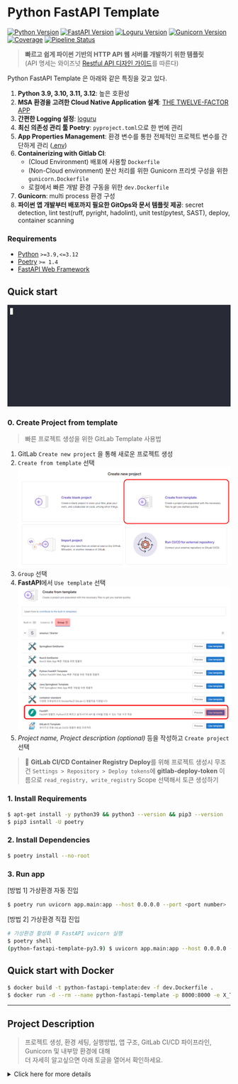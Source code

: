 # Python FastAPI Template

[![Python Version](https://img.shields.io/badge/python-3.9%20%7C%203.10%20%7C%203.11%20%7C%203.12-blue)](https://www.python.org/downloads/)
[![FastAPI Version](https://img.shields.io/badge/fastapi-0.114.1-yellowgreen)](https://fastapi.tiangolo.com/release-notes/#01110)
[![Loguru Version](https://img.shields.io/badge/loguru-0.7.2-orange)](https://loguru.readthedocs.io/en/stable/project/changelog.html)
[![Gunicorn Version](https://img.shields.io/badge/gunicorn-23.0.0-red)](https://gunicorn.readthedocs.io/en/stable/project/changelog.html)
[![Coverage](https://gitlab.com/wisenut-research/lab/starter/python-fastapi-template/badges/main/coverage.svg?job=coverage)](https://gitlab.com/wisenut-research/lab/starter/python-fastapi-template/-/graphs/main/charts)
[![Pipeline Status](https://gitlab.com/wisenut-research/lab/starter/python-fastapi-template/badges/main/pipeline.svg)](https://gitlab.com/wisenut-research/lab/starter/python-fastapi-template/commits/main)

> **빠르고 쉽게 파이썬 기반의 HTTP API 웹 서버를 개발하기 위한 템플릿**  
> (API 명세는 와이즈넛 [Restful API 디자인 가이드](https://docs.google.com/document/d/1tSniwfrVaTIaTT4MxhBRAmv-S_ECcoSFAXlYrsg4K0Y/edit#heading=h.60fu2rc04bck)를 따른다)

Python FastAPI Template 은 아래와 같은 특징을 갖고 있다.

1. **Python 3.9, 3.10, 3.11, 3.12**: 높은 호환성
2. **MSA 환경을 고려한 Cloud Native Application 설계**: [THE TWELVE-FACTOR APP](https://12factor.net/)
3. **간편한 Logging 설정**: [loguru](https://github.com/Delgan/loguru)
4. **최신 의존성 관리 툴 Poetry**: `pyproject.toml`으로 한 번에 관리
5. **App Properties Management**: 환경 변수를 통한 전체적인 프로젝트 변수를 간단하게 관리 ([.env](./.env))
6. **Containerizing with Gitlab CI**:
    - (Cloud Environment) 배포에 사용할 `Dockerfile`
    - (Non-Cloud environment) 분산 처리를 위한 Gunicorn 프리셋 구성을 위한 `gunicorn.Dockerfile`
    - 로컬에서 빠른 개발 환경 구동을 위한 `dev.Dockerfile`
7. **Gunicorn**: multi process 환경 구성
8. **파이썬 앱 개발부터 배포까지 필요한 GitOps와 문서 템플릿 제공**: secret detection, lint test(ruff, pyright, hadolint), unit test(pytest, SAST), deploy, container scanning

### Requirements

- [Python](https://www.python.org/) `>=3.9,<=3.12`
- [Poetry](https://python-poetry.org/) `>= 1.4`
- [FastAPI Web Framework](https://fastapi.tiangolo.com/ko/)

## Quick start

![quick start guide gif](static/guide/quick-start-guide.gif "quick start guide gif")

### 0. Create Project from template

> 빠른 프로젝트 생성을 위한 GitLab Template 사용법
> 

   1. GitLab `Create new project` 을 통해 새로운 프로젝트 생성
   2. `Create from template` 선택    
      <img src="static/guide/create-from-template.png" alt="create from template png" width="800" />
   3. `Group` 선택
   4. **FastAPI**에서 `Use template` 선택    
      <img src="static/guide/fastapi-use-template.png" alt="fastapi use template png" width="800" />
   5. _Project name, Project description (optional)_ 등을 작성하고 `Create project` 선택

> 🔴 **GitLab CI/CD Container Registry Deploy**를 위해 프로젝트 생성시 무조건 `Settings > Repository > Deploy tokens`에 **gitlab-deploy-token** 이름으로 `read_registry, write_registry` Scope 선택해서 토큰 생성하기
> 

### 1. Install Requirements

```bash
$ apt-get install -y python39 && python3 --version && pip3 --version
$ pip3 isntall -U poetry
```

### 2. Install Dependencies

```bash
$ poetry install --no-root
```

### 3. Run app

[방법 1] 가상환경 자동 진입

```bash
$ poetry run uvicorn app.main:app --host 0.0.0.0 --port <port number>
```

[방법 2] 가상환경 직접 진입

```bash
# 가상환경 활성화 후 FastAPI uvicorn 실행
$ poetry shell
(python-fastapi-template-py3.9) $ uvicorn app.main:app --host 0.0.0.0 --port <port number>
```

## Quick start with Docker

```bash
$ docker build -t python-fastapi-template:dev -f dev.Dockerfile .
$ docker run -d --rm --name python-fastapi-template -p 8000:8000 -e X_TOKEN=wisenut python-fastapi-template:dev
```

---

## Project Description

> 프로젝트 생성, 환경 세팅, 실행방법, 앱 구조, GitLab CI/CD 파이프라인, Gunicorn 및 내부망 환경에 대해  
> 더 자세히 알고싶으면 아래 토글을 열어서 확인하세요.

<details>
<summary> Click here for more details </summary>
<div>

## Getting started

### 1. Create Project
>
> 총 3가지 방법이 존재함 (제일 사용하기 편한 방법은 Quick Start 방식 확인)

1. **Create blank project**
   1. GitLab `Create new project` 을 통해 새로운 프로젝트 생성
   2. _Project name, Project description (optional)_ 등을 작성하고 `Create project` 선택
   3. Python FastAPI Template을 Download source code (zip, tar.gz, tar.bz2, tar)를 통해 받아서 Push
2. **Create project using fork**
   1. `Create new Fork` or `Fork`를 통해서 새로운 프로젝트 생성
   2. _Project name, Project description (optional)_ 등을 작성하고 `Fork Project` 선택
   3. 프로젝트 생성 후 Fork 해제
      Fork를 해제하지 않으면 새로 생성한 프로젝트의 MR이 Python FastAPI Template에 올라오거나 Issue를 통해 Create merge request 불가

### 2. Development Environment Setting

1. 로컬 개발 환경에 `git clone ...`
2. Pycharm 을 열고 `open project ...`
3. Interpreter Setting
   - **Poetry**
     > requirements: Poetry 설치 ([Poetry docs](https://python-poetry.org/docs/#installation) 참고)
     - **`poetry install --no-root`**
     - PyCharm으로 진행할 경우
       1. **Add New Interpreter** 선택
       2. **Add Local Interpreter** 선택
       3. **Poetry Environment** 선택
       4. Python version에 맞게 환경 설정 (현재는 3.9.13 사용중)
       5. **Install packages from pyproject.toml** 체크
          - `UnicodeError` 발생 할 경우, **Settings > Editor > Global Encoding, Project Encoding, Properties Files** 모두 'UTF-8' 로 설정
          - 🐛 해결이 안 될 경우, `Install packages from pyproject.toml` 체크 표시 해제하고 poetry 가상환경 생성한 후 poetry venv 터미널에 `poetry install --no-root`로 직접 의존성 설치
       6. **OK** 선택
     - `poetry show`로 의존성이 제대로 설치됐는지 확인
   - _Virtualenv (deprecated)_
     1. **Add New Interpreter** 선택
     2. **Add Local Interpreter** 선택
     3. **Virtualenv Environment** 선택
     4. 로컬에 설치된 Python 경로를 Base Interpreter 로 설정
     5. `pip install .` (`pyproject.toml`에 작성한 의존성 설치, 아래 **3. Extra Setting** 참고)

## 3. Extra Setting (Optional)

### `config.py` 및 `.env`
>
> 환경 변수로 앱 구동 및 관련 설정 진행
> 환경 변수 우선순위: 환경변수 외부 주입 및 설정 > `.env`에 설정한 값 > `config.py` 디폴트값

- `PORT`: fastapi server port
- `SERVICE_NAME`: 서비스명
- `SERVICE_CODE`: 서비스코드
- `MAJOR_VERSION`: API 메이저 버전
- `STATUS`: API 상태 (개발용: `dev`, 배포용: `prod`)
- 로그 관련 설정: [loguru](https://github.com/Delgan/loguru) 사용하여 로그 세팅
  - `LEVEL`: 로그 레벨 설정
  - `JSON_LOG`: stdout 형식 JSON 출력 여부 결정 (로그 저장도 해당 형식으로 진행됨)
  - `LOGURU_FORMAT`: 로그 포맷팅 설정
    - loguru 라이브러리를 사용해서 환경변수로 설정이 가능하다.
    - 자세한 로그 포맷은 [loguru 공식 문서](https://loguru.readthedocs.io/en/stable/api/logger.html#record)에서 확인 바람
  - `SAVE`: 로그 파일 저장 여부
  - `LOG_SAVE_PATH`: 디렉토리명까지 설정, (default = `YYYY/MM/*.log` 디렉토리 생성)
  - `ROTATION`: 매일 `mm:ss`시에 새로운 로그 파일 생성
  - `RETENTION`: 설정한 시간 이후에 제거 (ex. "1 month 2 weeks", "10h")
  - `COMPRESSION`: 압축 형식 ("gz", "bz2", "xz", "lzma", "tar", "tar.gz", "tar.bz2", "tar.xz", "zip" 등의 형식 지원)
    > `ROTATION`, `RETENTION`, `COMPRESSION`, `LOGURU_FORMAT` 모두 loguru에 있는 파라미터로 자세한 파라미터 정보는 [공식 문서](https://loguru.readthedocs.io/en/stable/api/logger.html#file:~:text=See%20datetime.datetime-,The%20time%20formatting,-To%20use%20your) 확인
- 서비스 관련 설정
  - `X_TOKEN`: API 사용을 위한 토큰값 설정
- 추가로 환경변수로 설정해서 내부에서 사용할 변수가 있다면`config.py`에 추가하고, 환경변수(주입 or `.env`)로 설정하여 사용

### Docker run

- ❗ 도커 빌드 및 실행할 경우, `version.py` 실행 사전 작업 필수 ❗
  (없을 경우에도 정상작동 되지만 필요한 정보를 볼 수 없음)
  👉 `version_info.py` 정보 생성 과정

  ```python
  service: str = 'Python FastAPI Template'
  version: str = 'v1.2408.08-dev-733a810'
  git_branch: str = 'main'
  git_revision: str = '733a810bff5c29e4f7ffa6f27d2d57991491f895'
  git_short_revision: str = '733a810'
  build_date: str = '2024-08-08 11:25:03'
  ```

- `pyproject.toml` 작성 (참고: [Declaring project metadata](https://packaging.python.org/en/latest/specifications/declaring-project-metadata/))
  - project 메타데이터 작성 (_name_, _version_, ... etc)
  - 의존성 작성: `tool.poetry.dependencies`
    - `poetry add ${package-name-to-add}`로 추가하면 자동으로 `pyproject.toml` 파일에 의존성이 추가됨
    - 자세한 사항은 [Poetry 공식 문서](https://python-poetry.org/docs/#installation) 참고

### 4. Run

- local run
  - poetry 가상환경에 진입하지 않았을 경우, 아래 명령어들 중 하나 실행
    - `poetry run python $HOME/app/main.py`
    - `poetry run uvicorn app.main:app --host 0.0.0.0 --port <port number>`
  - poetry 가상환경에 진입할 경우
    1. 가상환경 진입: `poetry shell`
    2. 위 명령어에서 `poetry run` 제외하고 그대로 실행 (ex. `uvicorn app.main:app --host 0.0.0.0 --port <port number>`)
  - `FileNotFoundError` or `ImportError` 발생시 _Working Directory_ (Working Directory = `$HOME`) 확인하기
  - _<http://localhost:8000/openapi.json>_ or _<http://localhost:8000/docs>_ 로 API 명세 확인 및 테스트
- docker run (dev)
  `docker build ...` && `docker run -d -p ...` 로 컨테이너 빌드 & 구동

  ```bash
  # 도커 이미지 빌드
  docker build -t python-fastapi-template:dev -f dev.Dockerfile .
  # 컨테이너 구동
  docker run -d --rm --name python-fastapi-template -p 8000:8000 -e X_TOKEN=wisenut python-fastapi-template:dev
  ```

## 📚 MSA
>
> @tiangolo(FastAPI 개발자)가 제공하는 유형(ex. api, crud, 모델, 스키마)별로 파일을 구분하는 프로젝트 구조

- 출처: <https://fastapi.tiangolo.com/tutorial/bigger-applications/>

```
.
├── .gitlab
│   ├── ci      # GitLab CI Jobs 모음집
│   ├── issue_templates     # 이슈 템플릿으로 이슈 생성시 용도별로 선택해서 사용 가능 
│   ├── merge_request_templates     # MR 템플릿 (현재는 branch 기준 MR 생성해서 사용하므로 템플릿을 사용하진 않아서 파일이 없음)
│   ├── CODEOWNERS      # 코드 소유자 명시 (파일별로 MR에서 그룹 및 사용자를 자동으로 Reviewer로 설정 가능)
│   └── secret-detection-rulset.toml        # GitLab CI의 첫 단계에서 진행하는 Secret Detection에 추가로 설정할 Rule Set
├── app                  # "app" is a Python package
│   └── api          # (API Endpoints) "routers" is a "Python subpackage" 
│   │   ├── examples    # 라우터에 사용할 예제들 정의
│   │   ├── __init__.py
│   │   ├── items.py
│   │   └── users.py
│   └── exceptions
│   │   ├── __init__.py
│   │   ├── base.py     # 앱에서 발생하는 내부 에러 기본 포맷
│   │   └── service.py     # base.py를 활용하여 앱에서 발생하는 내부 에러들 정의
│   └── schemas          # Pydantic model 설정
│   │   ├── __init__.py
│   │   ├── items.py
│   │   └── users.py
│   └── src         # (Main Functions) "src" is a "Python subpackage"
│   │   ├── items   # items 관련 로직 소스 코드
│   │   ├── users   # users 관련 로직 소스 코드
│   │   └── __init__.py 
│   └── utils         # 외부 도구 모음
│   │   ├── __init__.py   # users 관련 로직 소스 코드
│   │   └── authenticaiton.py   # 권한 관련 설정
│   ├── __init__.py
│   ├── config.py   # 앱 내부에서 사용할 변수들 설정 (환경변수를 통해서 값을 받아올 수 있음)
│   ├── constants.py   # 상수 설정
│   ├── dependencies.py     # 라우터 관련 의존성 설정
│   ├── handlers.py  # fastapi handlers 정의 (정의 후 main.py에 추가해야함)
│   ├── log.py  # 로그 관련 설정
│   ├── main.py     # main
│   └── version.py  # 버전 관련 정보 생성 및 전달 파일 (앱 실행 전에 해당 파일 수행해서 version_info.py 생성해야함)
├── static  # static files
│   └── guide   # README.md에 가이드 작성을 위한 static 파일들 모음
├── tests   # app directory architecture 에 맞게 unit test 구성
│   └── api
│   │   ├── __init__.py
│   │   ├── test_items.py     # items 관련 API Call 단위테스트
│   │   └── test_users.py     # users 관련 API Call 단위테스트
│   └── src
│   │   ├── __init__.py
│   │   ├── items   # items 관련 로직 단위테스트
│   │   └── users  # users 관련 로직 단위테스트
│   ├── __init__.py
│   ├── check_common_conditions.py      # router unit test 공통 확인 사항, 필요할 경우 추가 공통 테스트 추가해도 됨
│   ├── conftest.py     # pytest conf file
│   └── test_main.py
```

- **api**: API Endpoint. 작성한 API들은 `$HOME/app/main.py`에 router를 추가한다. (ex. `app.include_router(users.router)`)
- **src**: 모듈 메인 기능
- unit test
  - 👉 유닛 테스트는 기본적으로 `$HOME/app`의 디렉토리 구조에 맞게 구성한다.
  - 유닛 테스트 종류로는 기능 테스트, API 엔드포인트 테스트, Pydantic 모델 유효성 테스트, 보안 테스트가 있다.
- **Dockerfile**
  - `dev.Dockerfile`: 개발을 위해 필요한 도구 및 라이브러리와 같은 추가적인 종속성을 설치하기 위한 라이브러리들이 설치된 환경
  - `Dockerfile`, `guinicorn.Dockerfile`: 최종 제품을 배포하기 위해 필요한 것들만 포함한 환경

## GitLab CI/CD Pipeline

```mermaid
---
title: GitLab CI/CD Pipeline Step and Jobs
---
flowchart TD
    subgraph stage:secret_detection
    secret_detection
    end
    
    subgraph stage:lint
    pyright-lint["pyright-lint-test-job: [3.9], [3.10], [3.11], [3.12]"]
    ruff-lint["ruff-lint-test-job: [py39], [py310], [py311], [py312]"]
    end
   
    subgraph stage:test
    pytest-39-job
    pytest-310-job
    pytest-311-job
    pytest-312-job
    semgrep-sast
    end
    
    subgraph stage:container_test
    container_scanning
    end
    
    subgraph stage:deploy
    deploy
    end
    
    stage:secret_detection--> stage:lint
    stage:lint--> stage:test
    stage:test -- "if main branch" --> stage:deploy
    stage:deploy --> stage:container_test
```

# Guide for each environment

## Multi Process
>
> **Gunicorn 사용**

### What is Gunicorn?
>
> Gunicorn의 프로세스는 프로세스 기반의 처리 방식을 채택하고 있으며, 이는 내부적으로 크게 master process와 worker process로 나뉘어 집니다.
> Gunicorn이 실행되면, 그 프로세스 자체가 master process이며, fork를 사용하여 설정에 부여된 worker 수대로 worker process가 생성 됩니다.
> master process는 worker process를 관리하는 역할을 하고, worker process는 웹어플리케이션을 임포트하며, 요청을 받아 웹어플리케이션 코드로 전달하여 처리하도록 하는 역할을 합니다.

- Gunicorn 적용
  - Before: FastAPI 단독 실행 (Uvicorn 서버로 실행) = 1 process 로 TA 모듈 서버 구동
  - After: Gunicorn으로 FastAPI 다중 실행 (n*worker) = n+1 process (= 1*master + n*worker) 로 TA 모듈 서버 구동

### How to use Gunicorn

```bash
# 의존성 설치
(venv) pip install --extra-index-url https://download.pytorch.org/whl/cpu .[gunicorn]
# 실행
gunicorn --bind 0:8000 --max-requests 20 -w 4 -k uvicorn.workers.UvicornWorker app.main:app
```

- Gunicorn 설정 참고
  - 기본 옵션 설명
    - `-w ${num_of_worker}`: request 를 처리할 app 을 지정된 워커 수 만큼 생성 미지정시 1
    - `--bind 0:8000`: `host:port` 형태로 바인딩할 소켓을 지정. 미지정시 `['127.0.0.1:8000']`
    - `-k uvicorn.workers.UvicornWorker`: fastapi 구동을 위한 설정이므로 워커 클래스는 `uvicorn`으로 고정해서 사용
    - `--max-requests 1000`: 각 워커에 해당 설정값 이상으로 요청이 몰릴 경우 다시 시작하여 메모리 누수 방지
    - 자세한 설정 옵션은 [Gunicorn 공식 문서 Settings](https://docs.gunicorn.org/en/stable/settings.html) 참고
  - 커맨드로 옵션을 설정할 수 있지만 편리성을 위해 Gunicorn 설정파일인 `gunicorn.conf.py`에서 진행한다.
    - Configuration File은 `./gunicorn.conf.py`가 디폴트로 설정되어있고, 다른 경로를 설정하고 싶은 경우, `-c CONFIG` or `--config CONFIG`로 설정한다.
    - 자세한 사용법은 하단 링크 참고
      - <https://github.com/benoitc/gunicorn/blob/master/examples/example_config.py>
      - <https://zetawiki.com/wiki/Gunicorn.conf.py>
- 주의사항
  - 요청이 올 수 있는 수준으로 최적값으로 설정하여 필요 이상으로 설정할 경우 OOM 발생
  - 공식문서를 참고하여 사용 환경에 맞는 설정 필요

# 📚 참고 사항 📚
>
> @tiangolo 가 제공하는 유형(예: api, crud, 모델, 스키마)별로 파일을 구분하는 프로젝트 구조는 범위가 적은 마이크로 서비스 또는 프로젝트에 적합하지만 많은 도메인이 있는 모놀리식에는 맞출 수 없다.
> 더 확장 가능하고 진화할 수 있는 구조는 Netflix의 Dispatch 에서 영감을 얻었다.
> 출처: <https://github.com/zhanymkanov/fastapi-best-practices>

# Automation Bot

> Automation bot은 각종 이슈, 에픽, MR 등을 분류하고 관리합니다. 미리 설정한 규칙에 따라 행동하며 사용자의 휴먼 에러를 포착하고, 그에 대한 피드백을 제공합니다.
기본적으로 CI를 통해 활성화하고, 특정 이벤트의 발생이나 미리 설정된 스케줄에 따라 동작합니다.

<br>

- Gitlab triage
  > Gitlab의 Epics, Issues, MR, Branch 등을 사용자 정의 규칙을 설정을 통해 분류하여, 그룹이나 프로젝트 단위에서 Issue나 MR의 분류를 자동화하는 것을 목표로 합니다.
- Danger review
  > MR이 생성되거나 변경사항이 발생하는 경우, 미리 설정한 규칙을 지키지 않은 경우, 이를 comment로 경고합니다. comment는 danger-bot이 동작할 때마다 comment를 추가하지 않고, 수정합니다.


## Requirements - Gitlab triage

**API** Scope의 최소 **Reporter** 권한을 가진 Access Token을 생성 후, **API_TOKEN** 이름으로 CI/CD 변수를 생성합니다.
> Access Token의 이름은 생성된 bot의 이름이 됩니다.
```
- component: $CI_SERVER_FQDN/components/gitlab-triage/gitlab-triage@0.1.2
    inputs:
      ...
      # $API_TOKEN bot 실행을 위한 access token 이름
      api_token: $API_TOKEN
```

## Requirements - Danger review
**API** Scope의 최소 **Maintainer** 권한을 가진 Access Token을 생성 후, **DANGER_GITLAB_API_TOKEN** 이름으로 CI/CD 변수를 생성합니다.
> Access Token의 이름은 생성된 bot의 이름이 됩니다.

Danger review 1.4.1 기준, 해당 변수는 적용되지 않으므로 **DANGER_GITLAB_API_TOKEN** 이름으로 CI/CD 변수를 생성하세요.

```
- component: gitlab.com/gitlab-org/components/danger-review/danger-review@1.4.1
    inputs:
      gitlab_api_token_variable_name: $DANGER_GITLAB_API_TOKEN
```

</div>
</details>